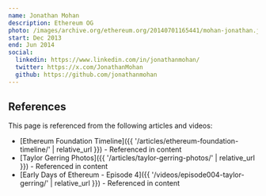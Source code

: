 ```yaml
---
name: Jonathan Mohan
description: Ethereum OG
photo: /images/archive.org/ethereum.org/20140701165441/mohan-jonathan.jpg
start: Dec 2013
end: Jun 2014
social:
  linkedin: https://www.linkedin.com/in/jonathanmohan/
  twitter: https://x.com/JonathanMohan
  github: https://github.com/jonathanmohan
---
```


## References

This page is referenced from the following articles and videos:

- [Ethereum Foundation Timeline]({{ '/articles/ethereum-foundation-timeline/' | relative_url }}) - Referenced in content
- [Taylor Gerring Photos]({{ '/articles/taylor-gerring-photos/' | relative_url }}) - Referenced in content
- [Early Days of Ethereum - Episode 4]({{ '/videos/episode004-taylor-gerring/' | relative_url }}) - Referenced in content
